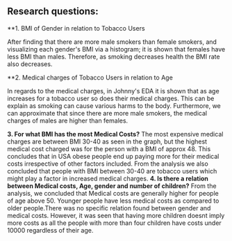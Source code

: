  ## Research questions:
 **1. BMI of Gender in relation to Tobacco Users
 
   After finding that there are more male smokers than female smokers, and visualizing each gender's BMI via a histogram; it is shown that females have less BMI than males. Therefore, as smoking decreases health the BMI rate also decreases.
 
 
 **2. Medical charges of Tobacco Users in relation to Age  
 
   In regards to the medical charges, in Johnny's EDA it is shown that as age increases for a tobacco user so does their medical charges. This can be explain as smoking can cause various harms to the body. Furthermore, we can approximate that since there are more male smokers, the medical charges of males are higher than females. 

 
 
 **3. For what BMI has the most Medical Costs?**
    The most expensive medical charges are between BMI 30-40 as seen in the graph, but the highest medical cost charged was for the person with a BMI of approx 48. This concludes that in USA obese people end up paying more for their medical costs irrespective of other factors included.
    From the analysis we also concluded that people with BMI between 30-40 are tobacco users which might play a factor in increased medical charges.
 **4. Is there a relation between Medical costs, Age, gender and number of children?**
    From the analysis, we concluded that Medical costs are generally higher for people of age above 50. Younger people have less medical costs as compared to older people.There was no specific relation found between gender and medical costs. 
    However, it was seen that having more children doesnt imply more costs as all the people with more than four children have costs under 10000 regardless of their age.
      
 